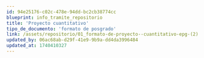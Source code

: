```yaml
---
id: 94e25176-c02c-478e-94dd-bc2cb38774cc
blueprint: info_tramite_repositorio
title: 'Proyecto cuantitativo'
tipo_de_documento: 'formato de posgrado'
link: /assets/repositorio/01_formato-de-proyecto--cuantitativo-epg-(2).docx
updated_by: 06ac68ab-d29f-41e9-9b9a-dd4da3996484
updated_at: 1740410327
---
```

